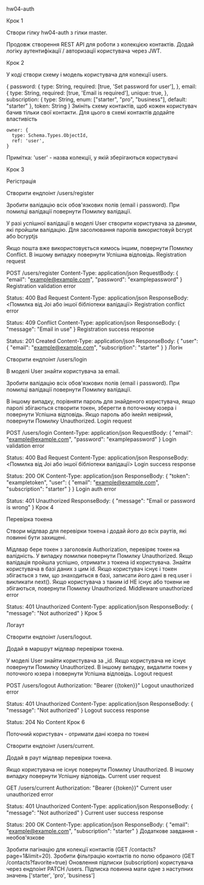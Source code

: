 hw04-auth

Крок 1

Створи гілку hw04-auth з гілки master.

Продовж створення REST API для роботи з колекцією контактів. Додай логіку аутентифікації / авторизації користувача через JWT.

Крок 2

У коді створи схему і модель користувача для колекції users.

{
password: {
type: String,
required: [true, 'Set password for user'],
},
email: {
type: String,
required: [true, 'Email is required'],
unique: true,
},
subscription: {
type: String,
enum: ["starter", "pro", "business"],
default: "starter"
},
token: String
}
Змініть схему контактів, щоб кожен користувач бачив тільки свої контакти. Для цього в схемі контактів додайте властивість

    owner: {
      type: Schema.Types.ObjectId,
      ref: 'user',
    }

Примітка: 'user' - назва колекції, у якій зберігаються користувачі

Крок 3

Регістрація

Створити ендпоінт /users/register

Зробити валідацію всіх обов'язкових полів (email і password). При помилці валідації повернути Помилку валідації.

У разі успішної валідації в моделі User створити користувача за даними, які пройшли валідацію. Для засолювання паролів використовуй bcrypt або bcryptjs

Якщо пошта вже використовується кимось іншим, повернути Помилку Conflict.
В іншому випадку повернути Успішна відповідь.
Registration request

POST /users/register
Content-Type: application/json
RequestBody: {
"email": "example@example.com",
"password": "examplepassword"
}
Registration validation error

Status: 400 Bad Request
Content-Type: application/json
ResponseBody: <Помилка від Joi або іншої бібліотеки валідації>
Registration conflict error

Status: 409 Conflict
Content-Type: application/json
ResponseBody: {
"message": "Email in use"
}
Registration success response

Status: 201 Created
Content-Type: application/json
ResponseBody: {
"user": {
"email": "example@example.com",
"subscription": "starter"
}
}
Логін

Створити ендпоінт /users/login

В моделі User знайти користувача за email.

Зробити валідацію всіх обов'язкових полів (email і password). При помилці валідації повернути Помилку валідації.

В іншому випадку, порівняти пароль для знайденого користувача, якщо паролі збігаються створити токен, зберегти в поточному юзера і повернути Успішна відповідь.
Якщо пароль або імейл невірний, повернути Помилку Unauthorized.
Login request

POST /users/login
Content-Type: application/json
RequestBody: {
"email": "example@example.com",
"password": "examplepassword"
}
Login validation error

Status: 400 Bad Request
Content-Type: application/json
ResponseBody: <Помилка від Joi або іншої бібліотеки валідації>
Login success response

Status: 200 OK
Content-Type: application/json
ResponseBody: {
"token": "exampletoken",
"user": {
"email": "example@example.com",
"subscription": "starter"
}
}
Login auth error

Status: 401 Unauthorized
ResponseBody: {
"message": "Email or password is wrong"
}
Крок 4

Перевірка токена

Створи мідлвар для перевірки токена і додай його до всіх раутів, які повинні бути захищені.

Мідлвар бере токен з заголовків Authorization, перевіряє токен на валідність.
У випадку помилки повернути Помилку Unauthorized.
Якщо валідація пройшла успішно, отримати з токена id користувача. Знайти користувача в базі даних з цим id.
Якщо користувач існує і токен збігається з тим, що знаходиться в базі, записати його дані в req.user і викликати next().
Якщо користувача з таким id НЕ існує або токени не збігаються, повернути Помилку Unauthorized.
Middleware unauthorized error

Status: 401 Unauthorized
Content-Type: application/json
ResponseBody: {
"message": "Not authorized"
}
Крок 5

Логаут

Створити ендпоінт /users/logout.

Додай в маршрут мідлвар перевірки токена.

У моделі User знайти користувача за \_id.
Якщо користувача не існує повернути Помилку Unauthorized.
В іншому випадку, видалити токен у поточного юзера і повернути Успішна відповідь.
Logout request

POST /users/logout
Authorization: "Bearer {{token}}"
Logout unauthorized error

Status: 401 Unauthorized
Content-Type: application/json
ResponseBody: {
"message": "Not authorized"
}
Logout success response

Status: 204 No Content
Крок 6

Поточний користувач - отримати дані юзера по токені

Створити ендпоінт /users/current.

Додай в раут мідлвар перевірки токена.

Якщо користувача не існує повернути Помилку Unauthorized.
В іншому випадку повернути Успішну відповідь.
Current user request

GET /users/current
Authorization: "Bearer {{token}}"
Current user unauthorized error

Status: 401 Unauthorized
Content-Type: application/json
ResponseBody: {
"message": "Not authorized"
}
Current user success response

Status: 200 OK
Content-Type: application/json
ResponseBody: {
"email": "example@example.com",
"subscription": "starter"
}
Додаткове завдання - необов'язкове

Зробити пагінацію для колекції контактів (GET /contacts?page=1&limit=20).
Зробити фільтрацію контактів по полю обраного (GET /contacts?favorite=true)
Оновлення підписки (subscription) користувача через ендпоінт PATCH /users. Підписка повинна мати одне з наступних значень ['starter', 'pro', 'business']
